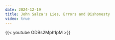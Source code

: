 ```yaml
---
date: 2024-12-19
title: John Salza's Lies, Errors and Dishonesty
video: true
---
```



{{< youtube ODBs2Mph1pM >}}
